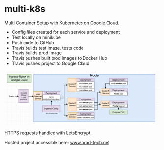 # multi-k8s

Multi Container Setup with Kubernetes on Google Cloud. 

- Config files created for each service and deployment
- Test locally on minikube
- Push code to GitHub
- Travis builds test image, tests code
- Travis builds prod image
- Travis pushes built prod images to Docker Hub
- Travis pushes project to Google Cloud

![Architecture](https://github.com/bradsorour/multi-k8s/blob/master/resources/images/k8s-multi-docker.png)

HTTPS requests handled with LetsEncrypt.

Hosted project accessible here: www.brad-tech.net
